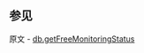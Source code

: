 ## 参见

原文 - [db.getFreeMonitoringStatus]( https://docs.mongodb.com/manual/reference/method/db.getFreeMonitoringStatus/ )

